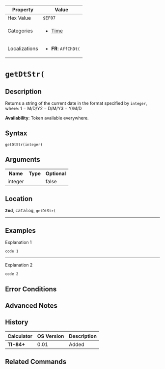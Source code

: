 | Property      | Value |
|---------------|-------|
| Hex Value     | `$EF07`|
| Categories    | <ul><li>[Time](<../categories/Time.md>)</li></ul> |
| Localizations | <ul><li><b>FR</b>: `AffChDt(`</li></ul> |

# `getDtStr(`

## Description
Returns a string of the current date in the format specified by `integer`, where:
1 = M/D/Y2 = D/M/Y3 = Y/M/D


<b>Availability</b>: Token available everywhere.

## Syntax
`getDtStr(integer)`

## Arguments
<table>
<tr><th>Name</th><th>Type</th><th>Optional</th></tr>

<tr><td>integer</td><td></td><td>false</td></tr>

</table>

## Location
<tt><kbd><b>2nd</b></kbd></tt>, <kbd>catalog</kbd>, `getDtStr(`
<hr>

## Examples

Explanation 1
```ti-basic
code 1
```
---
Explanation 2
```ti-basic
code 2
```

## Error Conditions


## Advanced Notes


## History
| Calculator | OS Version | Description |
|------------|------------|-------------|
| <b>TI-84+</b> | 0.01 | Added

## Related Commands

    